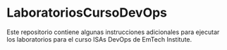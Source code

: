 # LaboratoriosCursoDevOps
Este repositorio contiene algunas instrucciones adicionales para ejecutar los laboratorios para el curso  ISAs DevOps de EmTech Institute. 
